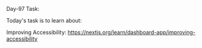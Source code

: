 Day-97 Task:

Today's task is to learn about:

Improving Accessibility: https://nextjs.org/learn/dashboard-app/improving-accessibility